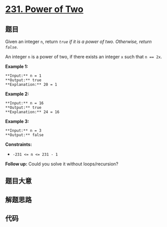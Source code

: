 # [231. Power of Two](https://leetcode.com/problems/power-of-two)

## 题目

Given an integer `n`, return _`true` if it is a power of two. Otherwise,
return `false`_.

An integer `n` is a power of two, if there exists an integer `x` such that `n
== 2x`.



**Example 1:**

    
    
    **Input:** n = 1
    **Output:** true
    **Explanation:** 20 = 1
    

**Example 2:**

    
    
    **Input:** n = 16
    **Output:** true
    **Explanation:** 24 = 16
    

**Example 3:**

    
    
    **Input:** n = 3
    **Output:** false
    



**Constraints:**

  * `-231 <= n <= 231 - 1`



**Follow up:** Could you solve it without loops/recursion?


## 题目大意

## 解题思路

## 代码

```javascript

```
